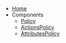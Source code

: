 * [Home](README)
* Components
  * [Policy](components/policy)
  * [ActionsPolicy](components/actions_policy)
  * [AttributesPolicy](components/attributes_policy)
